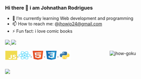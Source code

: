 ### Hi there 👋 i am Johnathan Rodrigues

- 🌱 I’m currently learning Web development and programming
- 📫 How to reach me: @jhowjo24@gmail.com
- ⚡ Fun fact: i love comic books

 <div>
  <a href="https://github.com/jhow24">
  <img height="180em" src="https://github-readme-stats.vercel.app/api?username=jhow24&show_icons=true&theme=dark&include_all_commits=true&count_private=true"/>
  <img height="180em" src="https://github-readme-stats.vercel.app/api/top-langs/?username=jhow24&layout=compact&langs_count=7&theme=dark"/>
</div>
<div style="display: inline_block"><br>
  <img align="center" alt="Rafa-Js" height="30" width="40" src="https://raw.githubusercontent.com/devicons/devicon/master/icons/javascript/javascript-plain.svg">
  <img align="center" alt="Rafa-React" height="30" width="40" src="https://raw.githubusercontent.com/devicons/devicon/master/icons/react/react-original.svg">
  <img align="center" alt="Rafa-HTML" height="30" width="40" src="https://raw.githubusercontent.com/devicons/devicon/master/icons/html5/html5-original.svg">
  <img align="center" alt="Rafa-CSS" height="30" width="40" src="https://raw.githubusercontent.com/devicons/devicon/master/icons/css3/css3-original.svg">
  <img align="center" alt="Rafa-Python" height="30" width="40" src="https://raw.githubusercontent.com/devicons/devicon/master/icons/python/python-original.svg">
  <img align="right" style=" height: 160px; width:160px;" alt="jhow-goku" src="https://steamuserimages-a.akamaihd.net/ugc/914666100549841580/7F010F7B7D115AAC70BE0A49AEE14F786B9C2FE2/?imw=5000&imh=5000&ima=fit&impolicy=Letterbox&imcolor=%23000000&letterbox=false">
</div>
  
  ##
  
  <div> 
  <a href="https://www.linkedin.com/in/johnathan-rodrigues-13997b133/" target="_blank"><img src="https://img.shields.io/badge/-LinkedIn-%230077B5?style=for-the-badge&logo=linkedin&logoColor=white" target="_blank"></a> 
  </div>
